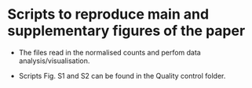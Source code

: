 # Scripts to reproduce main and supplementary figures of the paper

* The files read in the normalised counts and perfom data analysis/visualisation.

* Scripts Fig. S1 and S2 can be found in the Quality control folder.
